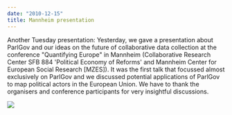 ```yaml
---
date: "2010-12-15"
title: Mannheim presentation
---
```


Another Tuesday presentation: Yesterday, we gave a presentation about ParlGov and our ideas on the future of collaborative data collection at the conference "Quantifying Europe" in Mannheim (Collaborative Research Center SFB 884 'Political Economy of Reforms' and Mannheim Center for European Social Research [MZES]). It was the first talk that focussed almost exclusively on ParlGov and we discussed potential applications of ParlGov to map political actors in the European Union. We have to thank the organisers and conference participants for very insightful discussions.

![](/images/parliament-germany.jpg)
